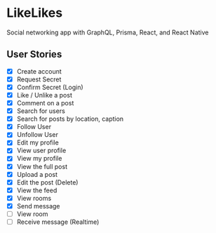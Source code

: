 # LikeLikes

Social networking app with GraphQL, Prisma, React, and React Native

## User Stories

- [x] Create account
- [x] Request Secret
- [x] Confirm Secret (Login)
- [x] Like / Unlike a post
- [x] Comment on a post
- [x] Search for users
- [x] Search for posts by location, caption
- [x] Follow User
- [x] Unfollow User
- [x] Edit my profile
- [x] View user profile
- [x] View my profile
- [x] View the full post
- [x] Upload a post
- [x] Edit the post (Delete)
- [x] View the feed
- [x] View rooms
- [x] Send message
- [ ] View room
- [ ] Receive message (Realtime)
